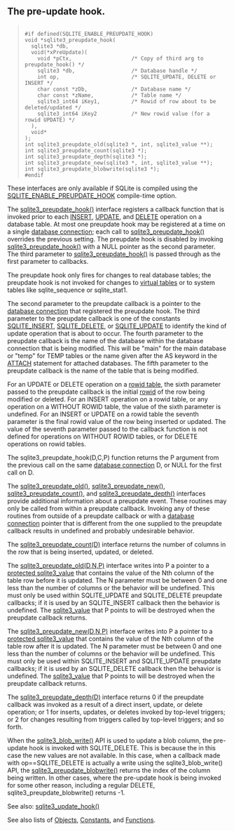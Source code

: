 ## The pre\-update hook.




> ```
> 
> #if defined(SQLITE_ENABLE_PREUPDATE_HOOK)
> void *sqlite3_preupdate_hook(
>   sqlite3 *db,
>   void(*xPreUpdate)(
>     void *pCtx,                   /* Copy of third arg to preupdate_hook() */
>     sqlite3 *db,                  /* Database handle */
>     int op,                       /* SQLITE_UPDATE, DELETE or INSERT */
>     char const *zDb,              /* Database name */
>     char const *zName,            /* Table name */
>     sqlite3_int64 iKey1,          /* Rowid of row about to be deleted/updated */
>     sqlite3_int64 iKey2           /* New rowid value (for a rowid UPDATE) */
>   ),
>   void*
> );
> int sqlite3_preupdate_old(sqlite3 *, int, sqlite3_value **);
> int sqlite3_preupdate_count(sqlite3 *);
> int sqlite3_preupdate_depth(sqlite3 *);
> int sqlite3_preupdate_new(sqlite3 *, int, sqlite3_value **);
> int sqlite3_preupdate_blobwrite(sqlite3 *);
> #endif
> 
> ```



These interfaces are only available if SQLite is compiled using the
[SQLITE\_ENABLE\_PREUPDATE\_HOOK](../compile.html#enable_preupdate_hook) compile\-time option.


The [sqlite3\_preupdate\_hook()](../c3ref/preupdate_blobwrite.html) interface registers a callback function
that is invoked prior to each [INSERT](../lang_insert.html), [UPDATE](../lang_update.html), and [DELETE](../lang_delete.html) operation
on a database table.
At most one preupdate hook may be registered at a time on a single
[database connection](../c3ref/sqlite3.html); each call to [sqlite3\_preupdate\_hook()](../c3ref/preupdate_blobwrite.html) overrides
the previous setting.
The preupdate hook is disabled by invoking [sqlite3\_preupdate\_hook()](../c3ref/preupdate_blobwrite.html)
with a NULL pointer as the second parameter.
The third parameter to [sqlite3\_preupdate\_hook()](../c3ref/preupdate_blobwrite.html) is passed through as
the first parameter to callbacks.


The preupdate hook only fires for changes to real database tables; the
preupdate hook is not invoked for changes to [virtual tables](../vtab.html) or to
system tables like sqlite\_sequence or sqlite\_stat1\.


The second parameter to the preupdate callback is a pointer to
the [database connection](../c3ref/sqlite3.html) that registered the preupdate hook.
The third parameter to the preupdate callback is one of the constants
[SQLITE\_INSERT](../c3ref/c_alter_table.html), [SQLITE\_DELETE](../c3ref/c_alter_table.html), or [SQLITE\_UPDATE](../c3ref/c_alter_table.html) to identify the
kind of update operation that is about to occur.
The fourth parameter to the preupdate callback is the name of the
database within the database connection that is being modified. This
will be "main" for the main database or "temp" for TEMP tables or
the name given after the AS keyword in the [ATTACH](../lang_attach.html) statement for attached
databases.
The fifth parameter to the preupdate callback is the name of the
table that is being modified.


For an UPDATE or DELETE operation on a [rowid table](../rowidtable.html), the sixth
parameter passed to the preupdate callback is the initial [rowid](../lang_createtable.html#rowid) of the
row being modified or deleted. For an INSERT operation on a rowid table,
or any operation on a WITHOUT ROWID table, the value of the sixth
parameter is undefined. For an INSERT or UPDATE on a rowid table the
seventh parameter is the final rowid value of the row being inserted
or updated. The value of the seventh parameter passed to the callback
function is not defined for operations on WITHOUT ROWID tables, or for
DELETE operations on rowid tables.


The sqlite3\_preupdate\_hook(D,C,P) function returns the P argument from
the previous call on the same [database connection](../c3ref/sqlite3.html) D, or NULL for
the first call on D.


The [sqlite3\_preupdate\_old()](../c3ref/preupdate_blobwrite.html), [sqlite3\_preupdate\_new()](../c3ref/preupdate_blobwrite.html),
[sqlite3\_preupdate\_count()](../c3ref/preupdate_blobwrite.html), and [sqlite3\_preupdate\_depth()](../c3ref/preupdate_blobwrite.html) interfaces
provide additional information about a preupdate event. These routines
may only be called from within a preupdate callback. Invoking any of
these routines from outside of a preupdate callback or with a
[database connection](../c3ref/sqlite3.html) pointer that is different from the one supplied
to the preupdate callback results in undefined and probably undesirable
behavior.


The [sqlite3\_preupdate\_count(D)](../c3ref/preupdate_blobwrite.html) interface returns the number of columns
in the row that is being inserted, updated, or deleted.


The [sqlite3\_preupdate\_old(D,N,P)](../c3ref/preupdate_blobwrite.html) interface writes into P a pointer to
a [protected sqlite3\_value](../c3ref/value.html) that contains the value of the Nth column of
the table row before it is updated. The N parameter must be between 0
and one less than the number of columns or the behavior will be
undefined. This must only be used within SQLITE\_UPDATE and SQLITE\_DELETE
preupdate callbacks; if it is used by an SQLITE\_INSERT callback then the
behavior is undefined. The [sqlite3\_value](../c3ref/value.html) that P points to
will be destroyed when the preupdate callback returns.


The [sqlite3\_preupdate\_new(D,N,P)](../c3ref/preupdate_blobwrite.html) interface writes into P a pointer to
a [protected sqlite3\_value](../c3ref/value.html) that contains the value of the Nth column of
the table row after it is updated. The N parameter must be between 0
and one less than the number of columns or the behavior will be
undefined. This must only be used within SQLITE\_INSERT and SQLITE\_UPDATE
preupdate callbacks; if it is used by an SQLITE\_DELETE callback then the
behavior is undefined. The [sqlite3\_value](../c3ref/value.html) that P points to
will be destroyed when the preupdate callback returns.


The [sqlite3\_preupdate\_depth(D)](../c3ref/preupdate_blobwrite.html) interface returns 0 if the preupdate
callback was invoked as a result of a direct insert, update, or delete
operation; or 1 for inserts, updates, or deletes invoked by top\-level
triggers; or 2 for changes resulting from triggers called by top\-level
triggers; and so forth.


When the [sqlite3\_blob\_write()](../c3ref/blob_write.html) API is used to update a blob column,
the pre\-update hook is invoked with SQLITE\_DELETE. This is because the
in this case the new values are not available. In this case, when a
callback made with op\=\=SQLITE\_DELETE is actually a write using the
sqlite3\_blob\_write() API, the [sqlite3\_preupdate\_blobwrite()](../c3ref/preupdate_blobwrite.html) returns
the index of the column being written. In other cases, where the
pre\-update hook is being invoked for some other reason, including a
regular DELETE, sqlite3\_preupdate\_blobwrite() returns \-1\.


See also: [sqlite3\_update\_hook()](../c3ref/update_hook.html)


See also lists of
 [Objects](../c3ref/objlist.html),
 [Constants](../c3ref/constlist.html), and
 [Functions](../c3ref/funclist.html).


